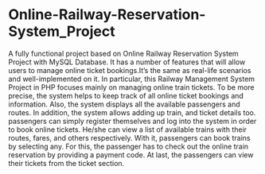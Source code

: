 # Online-Railway-Reservation-System_Project
A fully functional project based on Online Railway Reservation System Project with  MySQL  Database. It has a number of features that will allow users to manage online ticket bookings.It’s the same as real-life scenarios and well-implemented on it. In particular, this Railway Management System Project in PHP focuses mainly on managing online train tickets. To be more precise, the system helps to keep track of all online ticket bookings and information. Also, the system displays all the available passengers and routes. In addition, the system allows adding up train, and ticket details too. passengers can simply register themselves and log into the system in order to book online tickets. He/she can view a list of available trains with their routes, fares, and others respectively. With it, passengers can book trains by selecting any. For this, the passenger has to check out the online train reservation by providing a payment code. At last, the passengers can view their tickets from the ticket section.
